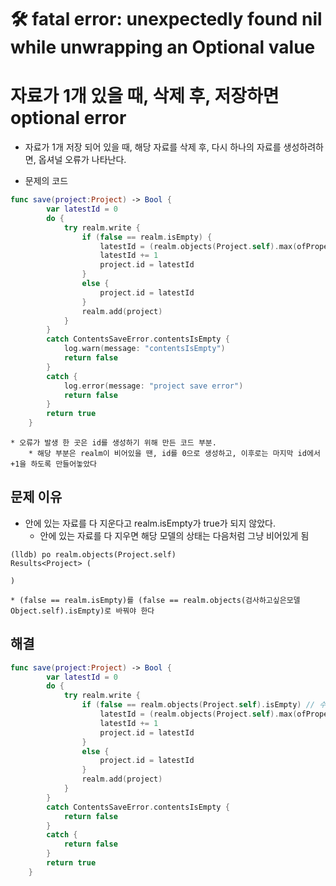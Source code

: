 # 🛠 fatal error: unexpectedly found nil while unwrapping an Optional value
# 자료가 1개 있을 때, 삭제 후, 저장하면 optional error

* 자료가 1개 저장 되어 있을 때, 해당 자료를 삭제 후, 다시 하나의 자료를 생성하려하면, 옵셔널 오류가 나타난다.

* 문제의 코드

``` Swift
func save(project:Project) -> Bool {
        var latestId = 0
        do {
            try realm.write {
                if (false == realm.isEmpty) {
                    latestId = (realm.objects(Project.self).max(ofProperty: "id") as Int?)! // ⚡️error
                    latestId += 1
                    project.id = latestId
                }
                else {
                    project.id = latestId
                }
                realm.add(project)
            }
        }
        catch ContentsSaveError.contentsIsEmpty {
            log.warn(message: "contentsIsEmpty")
            return false
        }
        catch {
            log.error(message: "project save error")
            return false
        }
        return true
    }
```
	* 오류가 발생 한 곳은 id를 생성하기 위해 만든 코드 부분.
		* 해당 부분은 realm이 비어있을 땐, id를 0으로 생성하고, 이후로는 마지막 id에서 +1을 하도록 만들어놓았다

## 문제 이유
* 안에 있는 자료를 다 지운다고 realm.isEmpty가 true가 되지 않았다.
	* 안에 있는 자료를 다 지우면 해당 모델의 상태는 다음처럼 그냥 비어있게 됨
```
(lldb) po realm.objects(Project.self)
Results<Project> (

)
```
	* (false == realm.isEmpty)를 (false == realm.objects(검사하고싶은모델Object.self).isEmpty)로 바꿔야 한다

##  해결

```Swift
func save(project:Project) -> Bool {
        var latestId = 0
        do {
            try realm.write {
                if (false == realm.objects(Project.self).isEmpty) // 수정! {
                    latestId = (realm.objects(Project.self).max(ofProperty: "id") as Int?)!
                    latestId += 1
                    project.id = latestId
                }
                else {
                    project.id = latestId
                }
                realm.add(project)
            }
        }
        catch ContentsSaveError.contentsIsEmpty {
            return false
        }
        catch {
            return false
        }
        return true
    }
```
